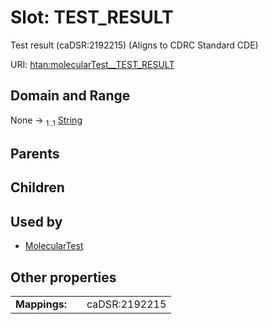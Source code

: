 
# Slot: TEST_RESULT

Test result (caDSR:2192215) (Aligns to CDRC Standard CDE)

URI: [htan:molecularTest__TEST_RESULT](https://w3id.org/htan/molecularTest__TEST_RESULT)


## Domain and Range

None &#8594;  <sub>1..1</sub> [String](types/String.md)

## Parents


## Children


## Used by

 * [MolecularTest](MolecularTest.md)

## Other properties

|  |  |  |
| --- | --- | --- |
| **Mappings:** | | caDSR:2192215 |